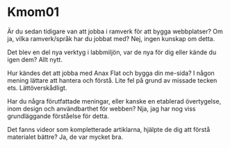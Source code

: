 Kmom01
===============================

Är du sedan tidigare van att jobba i ramverk för att bygga webbplatser? Om ja, vilka ramverk/språk har du jobbat med?
Nej, ingen kunskap om detta.

Det blev en del nya verktyg i labbmiljön, var de nya för dig eller kände du igen dem?
Allt nytt.

Hur kändes det att jobba med Anax Flat och bygga din me-sida?
I någon mening lättare att hantera och förstå. Lite fel på grund av missade tecken ets. Lättöverskådligt.

Har du några förutfattade meningar, eller kanske en etablerad övertygelse, inom design och användbarthet för webben?
Nja, jag har nog viss grundläggande förståelse för detta.

Det fanns videor som kompletterade artiklarna, hjälpte de dig att förstå materialet bättre?
Ja, de var mycket bra.
